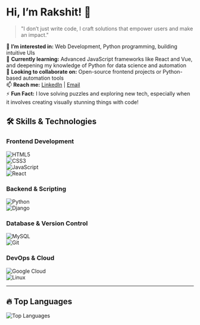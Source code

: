 # Hi, I’m Rakshit! 👋  
> "I don’t just write code, I craft solutions that empower users and make an impact."

👀 **I’m interested in:** Web Development, Python programming, building intuitive UIs  
🌱 **Currently learning:** Advanced JavaScript frameworks like React and Vue, and deepening my knowledge of Python for data science and automation  
💞 **Looking to collaborate on:** Open-source frontend projects or Python-based automation tools  
📫 **Reach me:** [LinkedIn](https://linkedin.com/in/rakshit) | [Email](mailto:rakshit@example.com)  
⚡ **Fun Fact:** I love solving puzzles and exploring new tech, especially when it involves creating visually stunning things with code!  

## 🛠️ Skills & Technologies

### **Frontend Development**  
![HTML5](https://img.shields.io/badge/HTML5-%23E34F26.svg?style=flat&logo=html5&logoColor=white)  
![CSS3](https://img.shields.io/badge/CSS3-%231572B6.svg?style=flat&logo=css3&logoColor=white)  
![JavaScript](https://img.shields.io/badge/JavaScript-%23F7DF1E.svg?style=flat&logo=javascript&logoColor=black)  
![React](https://img.shields.io/badge/React-%2300D8FF.svg?style=flat&logo=react&logoColor=black)

### **Backend & Scripting**  
![Python](https://img.shields.io/badge/Python-%2314354C.svg?style=flat&logo=python&logoColor=white)  
![Django](https://img.shields.io/badge/Django-%23092E20.svg?style=flat&logo=django&logoColor=white)

### **Database & Version Control**  
![MySQL](https://img.shields.io/badge/MySQL-%234479A1.svg?style=flat&logo=mysql&logoColor=white)  
![Git](https://img.shields.io/badge/Git-%23F1502F.svg?style=flat&logo=git&logoColor=white)

### **DevOps & Cloud**  
![Google Cloud](https://img.shields.io/badge/Google%20Cloud-%234285F4.svg?style=flat&logo=googlecloud&logoColor=white)  
![Linux](https://img.shields.io/badge/Linux-%23FCC624.svg?style=flat&logo=linux&logoColor=black)

---

## 🔥 Top Languages
![Top Languages](https://github-readme-stats.vercel.app/api/top-langs/?username=codewithrakshit&layout=compact&theme=radical)
